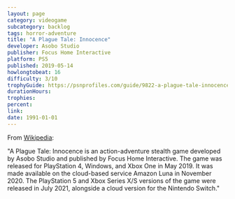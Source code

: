 ```yaml
---
layout: page
category: videogame
subcategory: backlog
tags: horror-adventure
title: "A Plague Tale: Innocence"
developer: Asobo Studio
publisher: Focus Home Interactive
platform: PS5
published: 2019-05-14
howlongtobeat: 16
difficulty: 3/10
trophyGuide: https://psnprofiles.com/guide/9822-a-plague-tale-innocence-trophy-guide
durationHours:
trophies:
percent:
link:
date: 1991-01-01
---
```


From [Wikipedia](https://en.wikipedia.org/wiki/A_Plague_Tale:_Innocence):

"A Plague Tale: Innocence is an action-adventure stealth game developed by Asobo Studio and published by Focus Home Interactive. The game was released for PlayStation 4, Windows, and Xbox One in May 2019. It was made available on the cloud-based service Amazon Luna in November 2020. The PlayStation 5 and Xbox Series X/S versions of the game were released in July 2021, alongside a cloud version for the Nintendo Switch."
